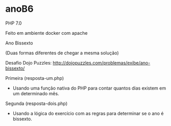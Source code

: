# anoB6

PHP 7.0

Feito em ambiente docker com apache

Ano  Bissexto

(Duas formas diferentes de chegar a mesma solução)

Desafio Dojo Puzzles: http://dojopuzzles.com/problemas/exibe/ano-bissexto/

Primeira (resposta-um.php)
- Usando uma função nativa do PHP para contar quantos dias existem em um determinado mês.

Segunda (resposta-dois.php)
- Usando a lógica do exercício com as regras para determinar se o ano é bissexto.
